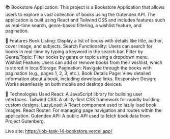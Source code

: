 📚 Bookstore Application:
This project is a Bookstore Application that allows users to explore a vast collection of books using the Gutendex API.
The application is built using React and Tailwind CSS and includes features such as real-time search, genre-based filtering, a wishlist feature, and pagination.

🎯 Features
Book Listing: Display a list of books with details like title, author, cover image, and subjects.
Search Functionality: Users can search for books in real-time by typing a keyword in the search bar.
Filter by Genre/Topic: Filter books by genre or topic using a dropdown menu.
Wishlist Feature: Users can add or remove books from their wishlist, which is stored in localStorage.
Pagination: Navigate through the books with pagination (e.g., pages 1, 2, 3, etc.).
Book Details Page: View detailed information about a book, including download links.
Responsive Design: Works seamlessly on both mobile and desktop devices.

🚀 Technologies Used
React: A JavaScript library for building user interfaces.
Tailwind CSS: A utility-first CSS framework for rapidly building custom designs.
LazyLoad: A React component used to lazily load book images.
React Router: For managing page navigation and routes within the application.
Gutendex API: A public API used to fetch book data from Project Gutenberg.

Live site: https://job-task-14-bookstore.vercel.app/
